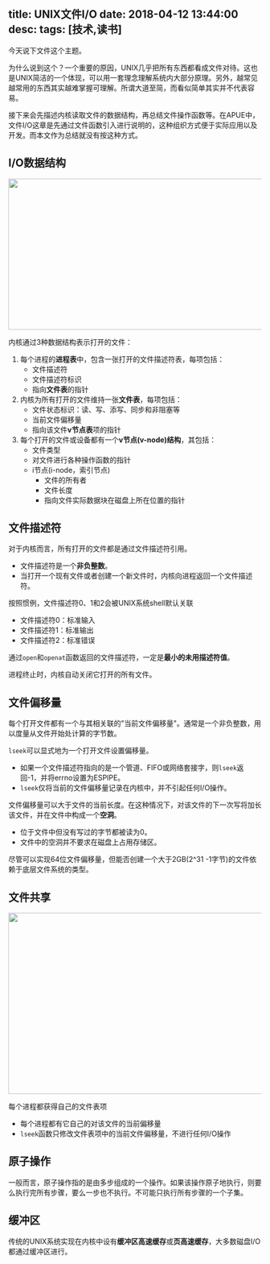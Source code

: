 title: UNIX文件I/O
date: 2018-04-12 13:44:00
desc: 
tags: [技术,读书] 
---

今天说下文件这个主题。

为什么说到这个？一个重要的原因，UNIX几乎把所有东西都看成文件对待。这也是UNIX简洁的一个体现，可以用一套理念理解系统内大部分原理。另外，越常见越常用的东西其实越难掌握可理解。所谓大道至简，而看似简单其实并不代表容易。

接下来会先描述内核读取文件的数据结构，再总结文件操作函数等。在APUE中，文件I/O这章是先通过文件函数引入进行说明的，这种组织方式便于实际应用以及开发。而本文作为总结就没有按这种方式。

<!-- more -->

## I/O数据结构

<img src="{% asset_path apue-fio-01.png %}" alt="" width="550" height="300" /> 

内核通过3种数据结构表示打开的文件：
1. 每个进程的**进程表**中，包含一张打开的文件描述符表，每项包括：
    * 文件描述符
    * 文件描述符标识
    * 指向**文件表**的指针
2. 内核为所有打开的文件维持一张**文件表**，每项包括：
    * 文件状态标识：读、写、添写、同步和非阻塞等
    * 当前文件偏移量
    * 指向该文件**v节点表**项的指针
3. 每个打开的文件或设备都有一个**v节点(v-node)结构**，其包括：
    * 文件类型
    * 对文件进行各种操作函数的指针
    * i节点(i-node，索引节点)
        * 文件的所有者
        * 文件长度
        * 指向文件实际数据块在磁盘上所在位置的指针
        
## 文件描述符

对于内核而言，所有打开的文件都是通过文件描述符引用。
* 文件描述符是一个**非负整数**。
* 当打开一个现有文件或者创建一个新文件时，内核向进程返回一个文件描述符。

按照惯例，文件描述符0、1和2会被UNIX系统shell默认关联
* 文件描述符0：标准输入
* 文件描述符1：标准输出
* 文件描述符2：标准错误

通过`open`和`openat`函数返回的文件描述符，一定是**最小的未用描述符值**。

进程终止时，内核自动关闭它打开的所有文件。

## 文件偏移量

每个打开文件都有一个与其相关联的"当前文件偏移量"。通常是一个非负整数，用以度量从文件开始处计算的字节数。

`lseek`可以显式地为一个打开文件设置偏移量。
* 如果一个文件描述符指向的是一个管道、FIFO或网络套接字，则`lseek`返回-1，并将errno设置为ESPIPE。
* `lseek`仅将当前的文件偏移量记录在内核中，并不引起任何I/O操作。

文件偏移量可以大于文件的当前长度。在这种情况下，对该文件的下一次写将加长该文件，并在文件中构成一个**空洞**。
* 位于文件中但没有写过的字节都被读为0。
* 文件中的空洞并不要求在磁盘上占用存储区。
    
尽管可以实现64位文件偏移量，但能否创建一个大于2GB(2^31 -1字节)的文件依赖于底层文件系统的类型。

## 文件共享

<img src="{% asset_path apue-fio-02.png %}" alt="" width="550" height="360" /> 

每个进程都获得自己的文件表项
* 每个进程都有它自己的对该文件的当前偏移量
* `lseek`函数只修改文件表项中的当前文件偏移量，不进行任何I/O操作

## 原子操作

一般而言，原子操作指的是由多步组成的一个操作。如果该操作原子地执行，则要么执行完所有步骤，要么一步也不执行。不可能只执行所有步骤的一个子集。

## 缓冲区

传统的UNIX系统实现在内核中设有**缓冲区高速缓存**或**页高速缓存**，大多数磁盘I/O都通过缓冲区进行。

